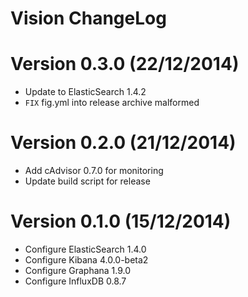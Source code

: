 Vision ChangeLog
================

# Version 0.3.0 (22/12/2014)

- Update to ElasticSearch 1.4.2
- `FIX` fig.yml into release archive malformed

# Version 0.2.0 (21/12/2014)

- Add cAdvisor 0.7.0 for monitoring
- Update build script for release

# Version 0.1.0 (15/12/2014)

- Configure ElasticSearch 1.4.0
- Configure Kibana 4.0.0-beta2
- Configure Graphana 1.9.0
- Configure InfluxDB 0.8.7
